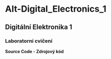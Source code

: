 # Alt-Digital_Electronics_1

## Digitální Elektronika 1
### Laboratorní cvičení


**Source Code - Zdrojový kód**

